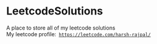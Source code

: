 # LeetcodeSolutions
A place to store all of my leetcode solutions<br>
My leetcode profile:<code> https://leetcode.com/harsh-rajpal/</code>
